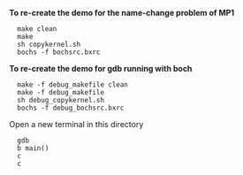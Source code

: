 **To re-create the demo for the name-change problem of MP1**
```
  make clean
  make
  sh copykernel.sh
  bochs -f bochsrc.bxrc
```
**To re-create the demo for gdb running with boch**
```
  make -f debug_makefile clean
  make -f debug_makefile
  sh debug_copykernel.sh
  bochs -f debug_bochsrc.bxrc
```
  Open a new terminal in this directory
  ```
    gdb
    b main()
    c
    c
```
